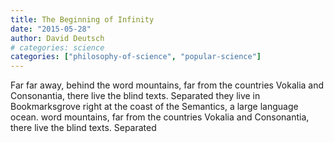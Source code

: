 ```yaml
---
title: The Beginning of Infinity
date: "2015-05-28"
author: David Deutsch
# categories: science
categories: ["philosophy-of-science", "popular-science"]
---
```


Far far away, behind the word mountains, far from the countries Vokalia and
Consonantia, there live the blind texts. Separated they live in Bookmarksgrove
right at the coast of the Semantics, a large language ocean. word mountains, far from the countries Vokalia and
Consonantia, there live the blind texts. Separated
